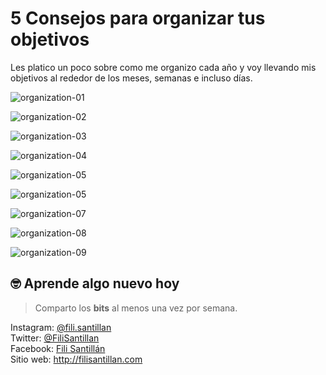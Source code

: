 # 5 Consejos para organizar tus objetivos

Les platico un poco sobre como me organizo cada año y voy llevando mis objetivos al rededor de los meses, semanas e incluso días.

![organization-01](./organization-01.png)

![organization-02](./organization-02.png)

![organization-03](./organization-03.png)

![organization-04](./organization-04.png)

![organization-05](./organization-05.png)

![organization-05](./organization-06.png)

![organization-07](./organization-07.png)

![organization-08](./organization-08.png)

![organization-09](./organization-09.png)

## 🤓 Aprende algo nuevo hoy

> Comparto los **bits** al menos una vez por semana.

Instagram: [@fili.santillan](https://www.instagram.com/fili.santillan/)  
Twitter: [@FiliSantillan](https://twitter.com/FiliSantillan)  
Facebook: [Fili Santillán](https://www.facebook.com/FiliSantillan96/)  
Sitio web: http://filisantillan.com
